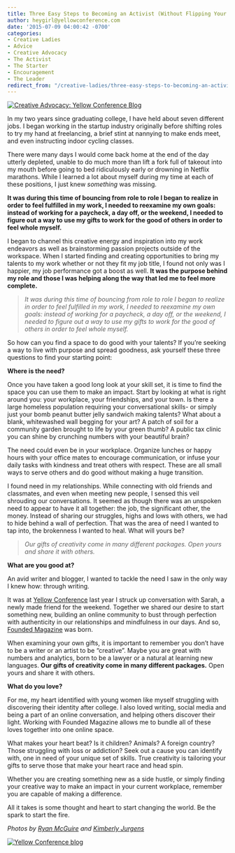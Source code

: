 ```yaml
---
title: Three Easy Steps to Becoming an Activist (Without Flipping Your World Upside Down)
author: heygirl@yellowconference.com
date: '2015-07-09 04:00:42 -0700'
categories:
- Creative Ladies
- Advice
- Creative Advocacy
- The Activist
- The Starter
- Encouragement
- The Leader
redirect_from: "/creative-ladies/three-easy-steps-to-becoming-an-activist-without-flipping-your-world-upside-down/"
---
```


[![Creative Advocacy: Yellow Conference Blog](https://yellow-blog-images.imgix.net/2015/07/108H.jpg)](https://yellow-blog-images.imgix.net/2015/07/108H.jpg)

In my two years since graduating college, I have held about seven different jobs. I began working in the startup industry originally before shifting roles to try my hand at freelancing, a brief stint at nannying to make ends meet, and even instructing indoor cycling classes.

There were many days I would come back home at the end of the day utterly depleted, unable to do much more than lift a fork full of takeout into my mouth before going to bed ridiculously early or drowning in Netflix marathons. While I learned a lot about myself during my time at each of these positions, I just knew _something_ was missing.

**It was during this time of bouncing from role to role I began to realize in order to feel fulfilled in my work, I needed to reexamine my own goals: instead of working for a paycheck, a day off, or the weekend, I needed to figure out a way to use my gifts to work for the good of others in order to feel whole myself.**

I began to channel this creative energy and inspiration into my work endeavors as well as brainstorming passion projects outside of the workspace. When I started finding and creating opportunities to bring my talents to my work whether or not they fit my job title, I found not only was I happier, my job performance got a boost as well. **It was the purpose behind my role and those I was helping along the way that led me to feel more complete.**

> _It was during this time of bouncing from role to role I began to realize in order to feel fulfilled in my work, I needed to reexamine my own goals: instead of working for a paycheck, a day off, or the weekend, I needed to figure out a way to use my gifts to work for the good of others in order to feel whole myself._

So how can you find a space to do good with your talents? If you’re seeking a way to live with purpose and spread goodness, ask yourself these three questions to find your starting point:

**Where is the need?**

Once you have taken a good long look at your skill set, it is time to find the space you can use them to make an impact. Start by looking at what is right around you: your workplace, your friendships, and your town. Is there a large homeless population requiring your conversational skills- or simply just your bomb peanut butter jelly sandwich making talents? What about a blank, whitewashed wall begging for your art? A patch of soil for a community garden brought to life by your green thumb? A public tax clinic you can shine by crunching numbers with your beautiful brain?

The need could even be in your workplace. Organize lunches or happy hours with your office mates to encourage communication, or infuse your daily tasks with kindness and treat others with respect. These are all small ways to serve others and do good without making a huge transition.

I found need in my relationships. While connecting with old friends and classmates, and even when meeting new people, I sensed this veil shrouding our conversations. It seemed as though there was an unspoken need to appear to have it all together: the job, the significant other, the money. Instead of sharing our struggles, highs and lows with others, we had to hide behind a wall of perfection. That was the area of need I wanted to tap into, the brokenness I wanted to heal. What will yours be?

> _Our gifts of creativity come in many different packages. Open yours and share it with others._

**What are you good at?**

An avid writer and blogger, I wanted to tackle the need I saw in the only way I knew how: through writing.

It was at [Yellow Conference](https://ti.to/yellowconference/yellow-conference-2015) last year I struck up conversation with Sarah, a newly made friend for the weekend. Together we shared our desire to start something new, building an online community to bust through perfection with authenticity in our relationships and mindfulness in our days. And so, [Founded Magazine](http://foundedmagazine.com/) was born.

When examining your own gifts, it is important to remember you don’t have to be a writer or an artist to be “creative”. Maybe you are great with numbers and analytics, born to be a lawyer or a natural at learning new languages. **Our gifts of creativity come in many different packages.** Open yours and share it with others.

**What do you love?**

For me, my heart identified with young women like myself struggling with discovering their identity after college. I also loved writing, social media and being a part of an online conversation, and helping others discover their light. Working with Founded Magazine allows me to bundle all of these loves together into one online space.

What makes your heart beat? Is it children? Animals? A foreign country? Those struggling with loss or addiction? Seek out a cause you can identify with, one in need of your unique set of skills. True creativity is tailoring your gifts to serve those that make your heart race and head spin.

Whether you are creating something new as a side hustle, or simply finding your creative way to make an impact in your current workplace, remember you are capable of making a difference.

All it takes is some thought and heart to start changing the world. Be the spark to start the fire.

_Photos by [Ryan McGuire](http://www.gratisography.com/) and [Kimberly Jurgens](http://eclecticstateofmind.com/)[  
](https://yellow-blog-images.imgix.net/2015/07/twins.jpg)_

[![Yellow Conference blog](https://yellow-blog-images.imgix.net/2015/05/Averyjohnson.jpg)](http://www.avery-johnson.com/)
